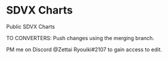 # SDVX Charts
Public SDVX Charts

TO CONVERTERS:
Push changes using the merging branch.

PM me on Discord @Zettai Ryouiki#2107 to gain access to edit.
